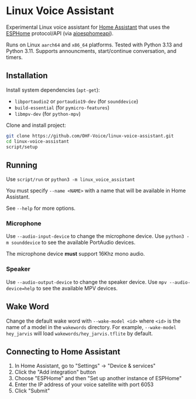 # Linux Voice Assistant

Experimental Linux voice assistant for [Home Assistant][homeassistant] that uses the [ESPHome][esphome] protocol/API (via [aioesphomeapi](https://github.com/esphome/aioesphomeapi)).

Runs on Linux `aarch64` and `x86_64` platforms. Tested with Python 3.13 and Python 3.11.
Supports announcments, start/continue conversation, and timers.

## Installation

Install system dependencies (`apt-get`):

* `libportaudio2` or `portaudio19-dev` (for `sounddevice`)
* `build-essential` (for `pymicro-features`)
* `libmpv-dev` (for `python-mpv`)

Clone and install project:

``` sh
git clone https://github.com/OHF-Voice/linux-voice-assistant.git
cd linux-voice-assistant
script/setup
```

## Running

Use `script/run` or `python3 -m linux_voice_assistant`

You must specify `--name <NAME>` with a name that will be available in Home Assistant.

See `--help` for more options.

### Microphone

Use `--audio-input-device` to change the microphone device. Use `python3 -m sounddevice` to see the available PortAudio devices. 

The microphone device **must** support 16Khz mono audio.

### Speaker

Use `--audio-output-device` to change the speaker device. Use `mpv --audio-device=help` to see the available MPV devices.

## Wake Word

Change the default wake word with `--wake-model <id>` where `<id>` is the name of a model in the `wakewords` directory. For example, `--wake-model hey_jarvis` will load `wakewords/hey_jarvis.tflite` by default.


## Connecting to Home Assistant

1. In Home Assistant, go to "Settings" -> "Device & services"
2. Click the "Add integration" button
3. Choose "ESPHome" and then "Set up another instance of ESPHome"
4. Enter the IP address of your voice satellite with port 6053
5. Click "Submit"

<!-- Links -->
[homeassistant]: https://www.home-assistant.io/
[esphome]: https://esphome.io/
